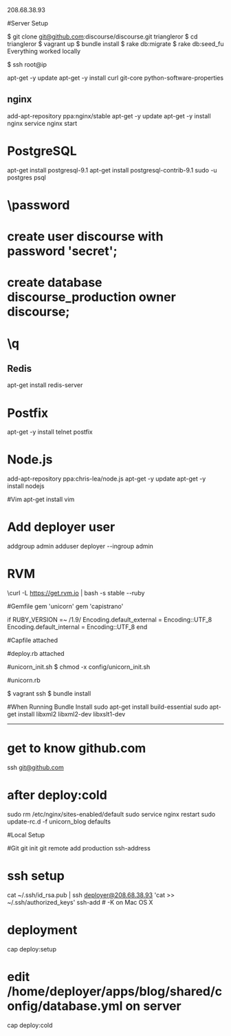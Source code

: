 208.68.38.93

#Server Setup

$ git clone git@github.com:discourse/discourse.git triangleror
$ cd triangleror
$ vagrant up
$ bundle install
$ rake db:migrate
$ rake db:seed_fu
Everything worked locally

$ ssh root@ip

apt-get -y update
apt-get -y install curl git-core python-software-properties



## nginx
add-apt-repository ppa:nginx/stable
apt-get -y update
apt-get -y install nginx
service nginx start

# PostgreSQL
apt-get install postgresql-9.1
apt-get install postgresql-contrib-9.1
sudo -u postgres psql
# \password
# create user discourse with password 'secret';
# create database discourse_production owner discourse;
# \q

## Redis
apt-get install redis-server

# Postfix
apt-get -y install telnet postfix

# Node.js
add-apt-repository ppa:chris-lea/node.js
apt-get -y update
apt-get -y install nodejs

#Vim
apt-get install vim

# Add deployer user
addgroup admin
adduser deployer --ingroup admin

# RVM
\curl -L https://get.rvm.io | bash -s stable --ruby


#Gemfile
gem 'unicorn'
gem 'capistrano'

if RUBY_VERSION =~ /1.9/
  Encoding.default_external = Encoding::UTF_8
  Encoding.default_internal = Encoding::UTF_8
end

#Capfile
attached

#deploy.rb
attached

#unicorn_init.sh
$ chmod -x config/unicorn_init.sh

#unicorn.rb

$ vagrant ssh
$ bundle install

#When Running Bundle Install
sudo apt-get install build-essential
sudo apt-get install libxml2 libxml2-dev libxslt1-dev


------
# get to know github.com
ssh git@github.com

# after deploy:cold
sudo rm /etc/nginx/sites-enabled/default
sudo service nginx restart
sudo update-rc.d -f unicorn_blog defaults

#Local Setup

#Git
git init
git remote add production ssh-address

# ssh setup
cat ~/.ssh/id_rsa.pub | ssh deployer@208.68.38.93 'cat >> ~/.ssh/authorized_keys'
ssh-add # -K on Mac OS X

# deployment
cap deploy:setup
# edit /home/deployer/apps/blog/shared/config/database.yml on server
cap deploy:cold